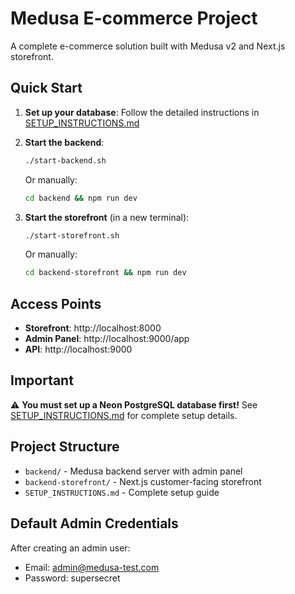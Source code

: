# Medusa E-commerce Project

A complete e-commerce solution built with Medusa v2 and Next.js storefront.

## Quick Start

1. **Set up your database**: Follow the detailed instructions in [SETUP_INSTRUCTIONS.md](./SETUP_INSTRUCTIONS.md)

2. **Start the backend**:
   ```bash
   ./start-backend.sh
   ```
   Or manually:
   ```bash
   cd backend && npm run dev
   ```

3. **Start the storefront** (in a new terminal):
   ```bash
   ./start-storefront.sh
   ```
   Or manually:
   ```bash
   cd backend-storefront && npm run dev
   ```

## Access Points

- **Storefront**: http://localhost:8000
- **Admin Panel**: http://localhost:9000/app
- **API**: http://localhost:9000

## Important

⚠️ **You must set up a Neon PostgreSQL database first!** See [SETUP_INSTRUCTIONS.md](./SETUP_INSTRUCTIONS.md) for complete setup details.

## Project Structure

- `backend/` - Medusa backend server with admin panel
- `backend-storefront/` - Next.js customer-facing storefront
- `SETUP_INSTRUCTIONS.md` - Complete setup guide

## Default Admin Credentials

After creating an admin user:
- Email: admin@medusa-test.com
- Password: supersecret